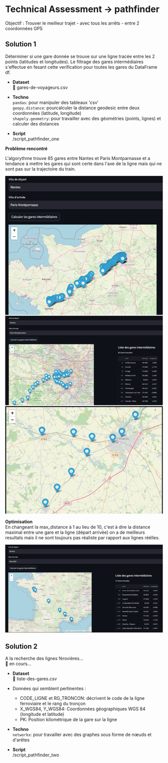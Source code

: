 # Technical Assessment -> pathfinder

Objectif : Trouver le meilleur trajet - avec tous les arrêts - entre 2 coordonnées GPS

## Solution 1

Déterminer si une gare donnée se trouve sur une ligne tracée entre les 2 points (latitudes et longitudes). Le filtrage des gares intermédiaires s'effectue en fesant cette verification pour toutes les gares du DataFrame df.

- **Dataset**  
  🚉 gares-de-voyageurs.csv

- **Techno**  
  `pandas`: pour manipuler des tableaux 'csv'  
  `geopy.distance`: pourcalculer la distance geodesic entre deux coordonnées (latitude, longitude)  
  `shapely.geometry`: pour travailler avec des géométries (points, lignes) et calculer des distances

- **Script**  
  /script_pathfinder_one

**Problème rencontré**

L'algorythme trouve 85 gares entre Nantes et Paris Montparnasse et a tendance à mettre les gares qui sont certe dans l'axe de la ligne mais qui ne sont pas sur la trajectoire du train.

![gares1](./TA-pathfinder-S1-2.png)
![gares2](./TA-pathfinder-S1.png)
![gares3](./TA-pathfinder-S1-3.png)

**Optimisation**  
En changeant la max_distance à 1 au lieu de 10, c'est à dire la distance maximal entre une gare et la ligne (départ arrivée) on a de meilleurs resultats mais il ne sont toujours pas réaliste par rapport aux lignes réélles.

![gare4](./TA-pathfinder-S1-opti.png)

## Solution 2

A la recherche des lignes férovières...  
🚧 en cours...

- **Dataset**  
  🚉 liste-des-gares.csv

- Données qui semblent pertinentes :

  - CODE_LIGNE et RG_TRONCON: décrivent le code de la ligne ferroviaire et le rang du tronçon
  - X_WGS84, Y_WGS84: Coordonnées géographiques WGS 84 (longitude et latitude)
  - PK: Position kilométrique de la gare sur la ligne

- **Techno**  
  `networkx`: pour travailler avec des graphes sous forme de nœuds et d'arêtes

- **Script**  
  /script_pathfinder_two
